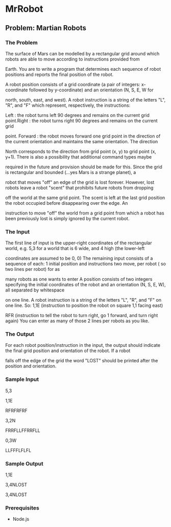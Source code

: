 # MrRobot

## Problem: Martian Robots

### The Problem

The surface of Mars can be modelled by a rectangular grid around which robots are able to move according to instructions provided from

Earth. You are to write a program that determines each sequence of robot positions and reports the final position of the robot.

A robot position consists of a grid coordinate (a pair of integers: x-coordinate followed by y-coordinate) and an orientation (N, S, E, W for

north, south, east, and west). A robot instruction is a string of the letters "L", "R", and "F" which represent, respectively, the instructions:

Left : the robot turns left 90 degrees and remains on the current grid point.Right : the robot turns right 90 degrees and remains on the current grid

point. Forward : the robot moves forward one grid point in the direction of the current orientation and maintains the same orientation. The direction

North corresponds to the direction from grid point (x, y) to grid point (x, y+1). There is also a possibility that additional command types maybe

required in the future and provision should be made for this. Since the grid is rectangular and bounded (...yes Mars is a strange planet), a

robot that moves "off" an edge of the grid is lost forever. However, lost robots leave a robot "scent" that prohibits future robots from dropping

off the world at the same grid point. The scent is left at the last grid position the robot occupied before disappearing over the edge. An

instruction to move "off" the world from a grid point from which a robot has been previously lost is simply ignored by the current robot.

### The Input

The first line of input is the upper-right coordinates of the rectangular world, e.g. 5,3 for a world that is 6 wide, and 4 high (the lower-left

coordinates are assumed to be 0, 0) The remaining input consists of a sequence of each: 1 initial position and instructions two move, per robot ( so two lines per robot) for as

many robots as one wants to enter A position consists of two integers specifying the initial coordinates of the robot and an orientation (N, S, E, W), all separated by whitespace

on one line. A robot instruction is a string of the letters "L", "R", and "F" on one line. So: 1,1E (instruction to position the robot on square 1,1 facing east)

RFR (instruction to tell the robot to turn right, go 1 forward, and turn right again) You can enter as many of those 2 lines per robots as you like.

### The Output

For each robot position/instruction in the input, the output should indicate the final grid position and orientation of the robot. If a robot

falls off the edge of the grid the word "LOST" should be printed after the position and orientation.

### Sample Input

5,3

1,1E

RFRFRFRF

3,2N

FRRFLLFFRRFLL

0,3W

LLFFFLFLFL

### Sample Output

1,1E

3,4NLOST

3,4NLOST


### Prerequisites

* Node.js


